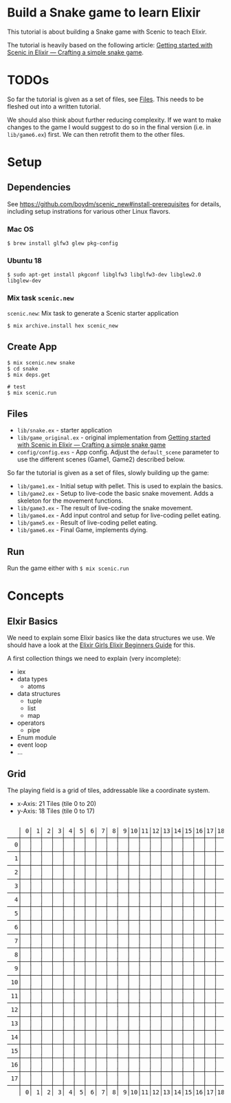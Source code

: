 # Build a Snake game to learn Elixir

This tutorial is about building a Snake game with Scenic to teach Elixir. 

The tutorial is heavily based on the following article: [Getting started with Scenic in Elixir — Crafting a simple snake game].

# TODOs

So far the tutorial is given as a set of files, see [Files](#files). This needs to be fleshed out into a written tutorial.

We should also think about further reducing complexity. If we want to make changes to the game I would suggest to do so in the final version (i.e. in `lib/game6.ex`) first. We can then retrofit them to the other files.

# Setup

## Dependencies

See https://github.com/boydm/scenic_new#install-prerequisites for details, including setup instrations for various other Linux flavors.

### Mac OS

```
$ brew install glfw3 glew pkg-config
```

### Ubuntu 18

```
$ sudo apt-get install pkgconf libglfw3 libglfw3-dev libglew2.0 libglew-dev
```

### Mix task `scenic.new`

`scenic.new`: Mix task to generate a Scenic starter application


```
$ mix archive.install hex scenic_new
```

## Create App

```
$ mix scenic.new snake
$ cd snake
$ mix deps.get

# test
$ mix scenic.run
```

## Files

* `lib/snake.ex` - starter application
* `lib/game_original.ex` - original implementation from [Getting started with Scenic in Elixir — Crafting a simple snake game]
* `config/config.exs` - App config. Adjust the `default_scene` parameter to use the different scenes (Game1, Game2) described below.

So far the tutorial is given as a set of files, slowly building up the game:

* `lib/game1.ex` - Initial setup with pellet. This is used to explain the basics.
* `lib/game2.ex` - Setup to live-code the basic snake movement. Adds a skeleton for the movement functions.
* `lib/game3.ex` - The result of live-coding the snake movement.
* `lib/game4.ex` - Add input control and setup for live-coding pellet eating.
* `lib/game5.ex` - Result of live-coding pellet eating.
* `lib/game6.ex` - Final Game, implements dying.

## Run

Run the game either with `$ mix scenic.run`


# Concepts 

## Elxir Basics

We need to explain some Elixir basics like the data structures we use. We should have a look at the [Elixir Girls Elixir Beginners Guide](https://elixirgirls.com/guides/elixir-beginners-guide.html) for this. 

A first collection things we need to explain (very incomplete):

* iex
* data types
    * atoms
* data structures
    * tuple
    * list
    * map
* operators
    * pipe
* Enum module
* event loop
* ...

## Grid

The playing field is a grid of tiles, addressable like a coordinate system.

* x-Axis: 21 Tiles (tile 0 to 20)
* y-Axis: 18 Tiles (tile 0 to 17)

<pre>

   │ 0│ 1│ 2│ 3│ 4│ 5│ 6│ 7│ 8│ 9│10│11│12│13│14│15│16│17│18│19│20│
───┼──┼──┼──┼──┼──┼──┼──┼──┼──┼──┼──┼──┼──┼──┼──┼──┼──┼──┼──┼──┼──┼───
  0│  │  │  │  │  │  │  │  │  │  │  │  │  │  │  │  │  │  │  │  │  │ 0
───┼──┼──┼──┼──┼──┼──┼──┼──┼──┼──┼──┼──┼──┼──┼──┼──┼──┼──┼──┼──┼──┼───
  1│  │  │  │  │  │  │  │  │  │  │  │  │  │  │  │  │  │  │  │  │  │ 1
───┼──┼──┼──┼──┼──┼──┼──┼──┼──┼──┼──┼──┼──┼──┼──┼──┼──┼──┼──┼──┼──┼───
  2│  │  │  │  │  │  │  │  │  │  │  │  │  │  │  │  │  │  │  │  │  │ 2
───┼──┼──┼──┼──┼──┼──┼──┼──┼──┼──┼──┼──┼──┼──┼──┼──┼──┼──┼──┼──┼──┼───
  3│  │  │  │  │  │  │  │  │  │  │  │  │  │  │  │  │  │  │  │  │  │ 3
───┼──┼──┼──┼──┼──┼──┼──┼──┼──┼──┼──┼──┼──┼──┼──┼──┼──┼──┼──┼──┼──┼───
  4│  │  │  │  │  │  │  │  │  │  │  │  │  │  │  │  │  │  │  │  │  │ 4
───┼──┼──┼──┼──┼──┼──┼──┼──┼──┼──┼──┼──┼──┼──┼──┼──┼──┼──┼──┼──┼──┼───
  5│  │  │  │  │  │  │  │  │  │  │  │  │  │  │  │  │  │  │  │  │  │ 5
───┼──┼──┼──┼──┼──┼──┼──┼──┼──┼──┼──┼──┼──┼──┼──┼──┼──┼──┼──┼──┼──┼───
  6│  │  │  │  │  │  │  │  │  │  │  │  │  │  │  │  │  │  │  │  │  │ 6
───┼──┼──┼──┼──┼──┼──┼──┼──┼──┼──┼──┼──┼──┼──┼──┼──┼──┼──┼──┼──┼──┼───
  7│  │  │  │  │  │  │  │  │  │  │  │  │  │  │  │  │  │  │  │  │  │ 7
───┼──┼──┼──┼──┼──┼──┼──┼──┼──┼──┼──┼──┼──┼──┼──┼──┼──┼──┼──┼──┼──┼───
  8│  │  │  │  │  │  │  │  │  │  │  │  │  │  │  │  │  │  │  │  │  │ 8
───┼──┼──┼──┼──┼──┼──┼──┼──┼──┼──┼──┼──┼──┼──┼──┼──┼──┼──┼──┼──┼──┼───
  9│  │  │  │  │  │  │  │  │  │  │  │  │  │  │  │  │  │  │  │  │  │ 9
───┼──┼──┼──┼──┼──┼──┼──┼──┼──┼──┼──┼──┼──┼──┼──┼──┼──┼──┼──┼──┼──┼───
 10│  │  │  │  │  │  │  │  │  │  │  │  │  │  │  │  │  │  │  │  │  │10
───┼──┼──┼──┼──┼──┼──┼──┼──┼──┼──┼──┼──┼──┼──┼──┼──┼──┼──┼──┼──┼──┼───
 11│  │  │  │  │  │  │  │  │  │  │  │  │  │  │  │  │  │  │  │  │  │11
───┼──┼──┼──┼──┼──┼──┼──┼──┼──┼──┼──┼──┼──┼──┼──┼──┼──┼──┼──┼──┼──┼───
 12│  │  │  │  │  │  │  │  │  │  │  │  │  │  │  │  │  │  │  │  │  │12
───┼──┼──┼──┼──┼──┼──┼──┼──┼──┼──┼──┼──┼──┼──┼──┼──┼──┼──┼──┼──┼──┼───
 13│  │  │  │  │  │  │  │  │  │  │  │  │  │  │  │  │  │  │  │  │  │13
───┼──┼──┼──┼──┼──┼──┼──┼──┼──┼──┼──┼──┼──┼──┼──┼──┼──┼──┼──┼──┼──┼───
 14│  │  │  │  │  │  │  │  │  │  │  │  │  │  │  │  │  │  │  │  │  │14
───┼──┼──┼──┼──┼──┼──┼──┼──┼──┼──┼──┼──┼──┼──┼──┼──┼──┼──┼──┼──┼──┼───
 15│  │  │  │  │  │  │  │  │  │  │  │  │  │  │  │  │  │  │  │  │  │15
───┼──┼──┼──┼──┼──┼──┼──┼──┼──┼──┼──┼──┼──┼──┼──┼──┼──┼──┼──┼──┼──┼───
 16│  │  │  │  │  │  │  │  │  │  │  │  │  │  │  │  │  │  │  │  │  │16
───┼──┼──┼──┼──┼──┼──┼──┼──┼──┼──┼──┼──┼──┼──┼──┼──┼──┼──┼──┼──┼──┼───
 17│  │  │  │  │  │  │  │  │  │  │  │  │  │  │  │  │  │  │  │  │  │17
───┼──┼──┼──┼──┼──┼──┼──┼──┼──┼──┼──┼──┼──┼──┼──┼──┼──┼──┼──┼──┼──┼───
   │ 0│ 1│ 2│ 3│ 4│ 5│ 6│ 7│ 8│ 9│10│11│12│13│14│15│16│17│18│19│20│

</pre>



[Getting started with Scenic in Elixir — Crafting a simple snake game]: https://blog.usejournal.com/elixir-scenic-snake-game-b8616b1d7ee0
